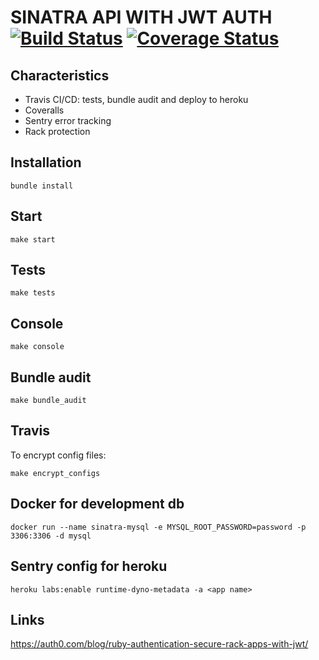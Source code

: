 # SINATRA API WITH JWT AUTH [![Build Status](https://travis-ci.org/AngelVlc/sinatra_api.svg?branch=master)](https://travis-ci.org/AngelVlc/sinatra_api) [![Coverage Status](https://coveralls.io/repos/github/AngelVlc/sinatra_api/badge.svg?branch=master)](https://coveralls.io/github/AngelVlc/sinatra_api?branch=master)

## Characteristics

- Travis CI/CD: tests, bundle audit and deploy to heroku
- Coveralls
- Sentry error tracking
- Rack protection

## Installation
```
bundle install
```

## Start
```
make start
```

## Tests
```
make tests
```

## Console
```
make console
```

## Bundle audit
```
make bundle_audit
```

## Travis
To encrypt config files:
```
make encrypt_configs
```

## Docker for development db
```
docker run --name sinatra-mysql -e MYSQL_ROOT_PASSWORD=password -p 3306:3306 -d mysql
```

## Sentry config for heroku
```
heroku labs:enable runtime-dyno-metadata -a <app name>
```

## Links

https://auth0.com/blog/ruby-authentication-secure-rack-apps-with-jwt/
